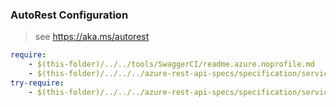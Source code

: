 ### AutoRest Configuration
> see https://aka.ms/autorest

``` yaml
require:
    - $(this-folder)/../../tools/SwaggerCI/readme.azure.noprofile.md
    - $(this-folder)/../../../azure-rest-api-specs/specification/service-map/resource-manager/readme.md
try-require:
    - $(this-folder)/../../../azure-rest-api-specs/specification/service-map/resource-manager/readme.powershell.md
```
